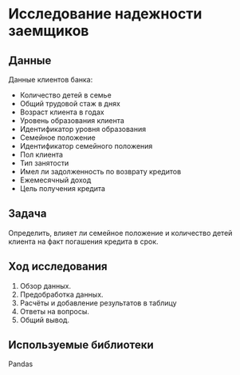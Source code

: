 # Исследование надежности заемщиков
## Данные
Данные клиентов банка:
- Количество детей в семье
- Общий трудовой стаж в днях
- Возраст клиента в годах
- Уровень образования клиента
- Идентификатор уровня образования
- Семейное положение
- Идентификатор семейного положения
- Пол клиента
- Тип занятости
- Имел ли задолженность по возврату кредитов
- Ежемесячный доход
- Цель получения кредита

## Задача
Определить, влияет ли семейное положение и количество детей клиента на факт погашения кредита в срок.

## Ход исследования
 1. Обзор данных.
 2. Предобработка данных.
 3. Расчёты и добавление результатов в таблицу
 4. Ответы на вопросы.
 5. Общий вывод.
 
 ## Используемые библиотеки
Pandas
